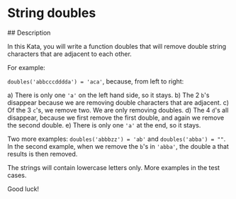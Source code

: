# String doubles

## Description

In this Kata, you will write a function doubles that will remove double string characters that are adjacent to each other.

For example:

`doubles('abbcccdddda') = 'aca'`, because, from left to right:

a) There is only one `'a'` on the left hand side, so it stays.
b) The 2 `b`'s disappear because we are removing double characters that are adjacent.
c) Of the 3 `c`'s, we remove two. We are only removing doubles.
d) The 4 `d`'s all disappear, because we first remove the first double, and again we remove the second double.
e) There is only one `'a'` at the end, so it stays.

Two more examples: `doubles('abbbzz') = 'ab'` and `doubles('abba') = ""`. In the second example, when we remove the `b`'s in `'abba'`, the double a that results is then removed.

The strings will contain lowercase letters only. More examples in the test cases.

Good luck!
